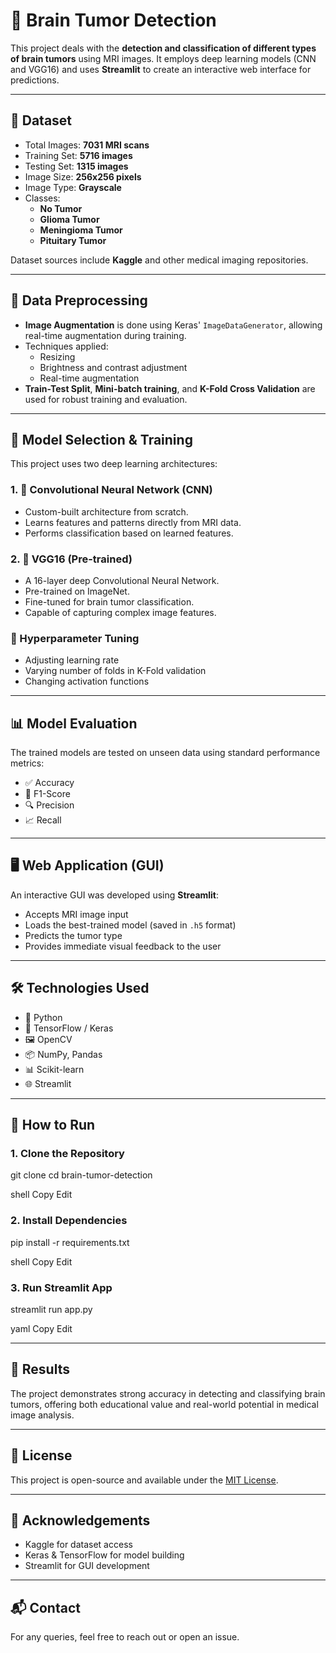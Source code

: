 # 🧠 Brain Tumor Detection

This project deals with the **detection and classification of different types of brain tumors** using MRI images. It employs deep learning models (CNN and VGG16) and uses **Streamlit** to create an interactive web interface for predictions.

---

## 📂 Dataset

- Total Images: **7031 MRI scans**
- Training Set: **5716 images**
- Testing Set: **1315 images**
- Image Size: **256x256 pixels**
- Image Type: **Grayscale**
- Classes:
  - **No Tumor**
  - **Glioma Tumor**
  - **Meningioma Tumor**
  - **Pituitary Tumor**

Dataset sources include **Kaggle** and other medical imaging repositories.

---

## 🧹 Data Preprocessing

- **Image Augmentation** is done using Keras' `ImageDataGenerator`, allowing real-time augmentation during training.
- Techniques applied:
  - Resizing
  - Brightness and contrast adjustment
  - Real-time augmentation
- **Train-Test Split**, **Mini-batch training**, and **K-Fold Cross Validation** are used for robust training and evaluation.

---

## 🧠 Model Selection & Training

This project uses two deep learning architectures:

### 1. 🧬 Convolutional Neural Network (CNN)
- Custom-built architecture from scratch.
- Learns features and patterns directly from MRI data.
- Performs classification based on learned features.

### 2. 🧠 VGG16 (Pre-trained)
- A 16-layer deep Convolutional Neural Network.
- Pre-trained on ImageNet.
- Fine-tuned for brain tumor classification.
- Capable of capturing complex image features.

### 🔧 Hyperparameter Tuning
- Adjusting learning rate
- Varying number of folds in K-Fold validation
- Changing activation functions

---

## 📊 Model Evaluation

The trained models are tested on unseen data using standard performance metrics:

- ✅ Accuracy
- 🔁 F1-Score
- 🔍 Precision
- 📈 Recall

---

## 🖥️ Web Application (GUI)

An interactive GUI was developed using **Streamlit**:

- Accepts MRI image input
- Loads the best-trained model (saved in `.h5` format)
- Predicts the tumor type
- Provides immediate visual feedback to the user

---

## 🛠️ Technologies Used

- 🐍 Python
- 🧠 TensorFlow / Keras
- 🖼️ OpenCV
- 📦 NumPy, Pandas
- 📊 Scikit-learn
- 🌐 Streamlit

---

## 🚀 How to Run

### 1. Clone the Repository

git clone <your-repo-url>
cd brain-tumor-detection

shell
Copy
Edit

### 2. Install Dependencies

pip install -r requirements.txt

shell
Copy
Edit

### 3. Run Streamlit App

streamlit run app.py

yaml
Copy
Edit

---

## 🏁 Results

The project demonstrates strong accuracy in detecting and classifying brain tumors, offering both educational value and real-world potential in medical image analysis.

---

## 🧾 License

This project is open-source and available under the [MIT License](LICENSE).

---

## 🙌 Acknowledgements

- Kaggle for dataset access
- Keras & TensorFlow for model building
- Streamlit for GUI development

---

## 📬 Contact

For any queries, feel free to reach out or open an issue.
